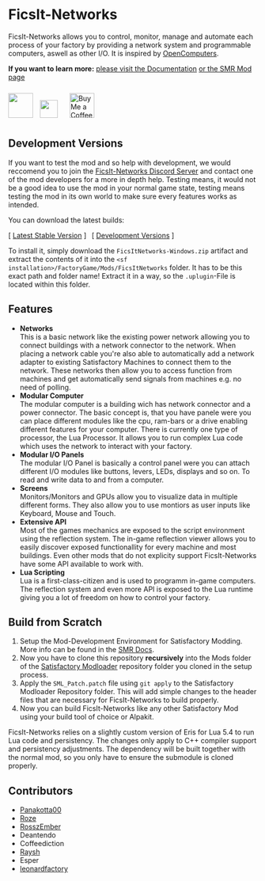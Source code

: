 # FicsIt-Networks

FicsIt-Networks allows you to control, monitor, manage and automate each process of your factory by providing a network system and programmable computers, aswell as other I/O.
It is inspired by [OpenComputers](https://github.com/MightyPirates/OpenComputers).

**If you want to learn more:**
[please visit the Documentation](https://docs.ficsit.app/ficsit-networks/latest)
[or the SMR Mod page](https://ficsit.app/mod/8d8gk4imvFanRs)

<a href="https://discord.gg/3VfZ6Da" target="_blank" rel="noopener noreferrer"><img height="50px" src="https://gotpa.ws/img/join_discord.png" /></a>
<a href="https://patreon.com/ficsitnetworks" target="_blank" rel="noopener noreferrer"><img style="height: 36px; margin: 10px;" src="https://raw.githubusercontent.com/Panakotta00/FicsIt-Networks/refs/heads/development/Resources/patreon_banner.png" /></a>
<a href="https://ko-fi.com/X8X51D8D13" target="_blank" rel="noopener noreferrer"><img style='height:50px; margin: 10px;' src="https://storage.ko-fi.com/cdn/kofi6.png?v=6" alt="Buy Me a Coffee at ko-fi.com" /></a>

## Development Versions

If you want to test the mod and so help with development,
we would reccomend you to join the [FicsIt-Networks Discord Server](https://discord.gg/3VfZ6Da) and contact one of the mod developers for a more in depth help.
Testing means, it would not be a good idea to use the mod in your normal game state,
testing means testing the mod in its own world to make sure every features works as intended.

You can download the latest builds:

[ [Latest Stable Version](https://github.com/Panakotta00/FicsIt-Networks/releases/latest) ] 
[ [Development Versions](https://github.com/Panakotta00/FicsIt-Networks/actions?query=branch%3Adevelopment) ]

To install it, simply download the `FicsItNetworks-Windows.zip` artifact and extract the contents of it into the `<sf installation>/FactoryGame/Mods/FicsItNetworks` folder.
It has to be this exact path and folder name! Extract it in a way, so the `.uplugin`-File is located within this folder.

## Features

- **Networks**  
This is a basic network like the existing power network allowing you to connect buildings with a network connector to the network.
When placing a network cable you're also able to automatically add a network adapter to existing Satisfactory Machines to connect them to the network.
These networks then allow you to access function from machines and get automatically send signals from machines e.g. no need of polling.
- **Modular Computer**  
The modular computer is a building wich has  network connector and a power connector.
The basic concept is, that you have panele were you can place different modules like the cpu, ram-bars or a drive enabling different features for your computer.
There is currently one type of processor, the Lua Processor. It allows you to run complex Lua code which uses the network to interact with your factory.
- **Modular I/O Panels**  
The modular I/O Panel is basically a control panel were you can attach different I/O modules like buttons, levers, LEDs, displays and so on. To read and write data to and from a computer.
- **Screens**  
Monitors/Monitors and GPUs allow you to visualize data in multiple different forms. They also allow you to use montiors as user inputs like Keyboard, Mouse and Touch.
- **Extensive API**  
Most of the games mechanics are exposed to the script environment using the reflection system. The in-game reflection viewer allows you to easily discover exposed functionallity for every machine and most buildings. Even other mods that do not explicity support FicsIt-Networks have some API available to work with.
- **Lua Scripting**  
Lua is a first-class-citizen and is used to programm in-game computers. The reflection system and even more API is exposed to the Lua runtime giving you a lot of freedom on how to control your factory.

## Build from Scratch
1. Setup the Mod-Development Environment for Satisfactory Modding. More info can be found in the [SMR Docs](https://docs.ficsit.app/satisfactory-modding/latest/Development/BeginnersGuide/index.html).
2. Now you have to clone this repository **recursively** into the Mods folder of the [Satisfactory Modloader](https://github.com/satisfactorymodding/SatisfactoryModLoader) repository folder you cloned in the setup process.
3. Apply the `SML_Patch.patch` file using `git apply` to the Satisfactory Modloader Repository folder. This will add simple changes to the header files that are necessary for FicsIt-Networks to build properly.
4. Now you can build FicsIt-Networks like any other Satisfactory Mod using your build tool of choice or Alpakit.

FicsIt-Networks relies on a slightly custom version of Eris for Lua 5.4 to run Lua code and persistency. The changes only apply to C++ compiler support and persistency adjustments. The dependency will be built together with the normal mod, so you only have to ensure the submodule is cloned properly.

## Contributors
- [Panakotta00](https://panakotta00.dev)
- [Roze](https://github.com/RozeDoyanawa)
- [RosszEmber](https://www.deviantart.com/ronsemberg)
- Deantendo
- Coffeediction
- [Raysh](https://www.artstation.com/raysh)
- Esper
- [leonardfactory](https://github.com/rockfactory)
